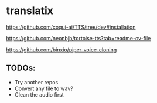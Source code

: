 # translatix

https://github.com/coqui-ai/TTS/tree/dev#installation

https://github.com/neonbjb/tortoise-tts?tab=readme-ov-file

https://github.com/binxio/piper-voice-cloning

## TODOs:
- Try another repos
- Convert any file to wav?
- Clean the audio first